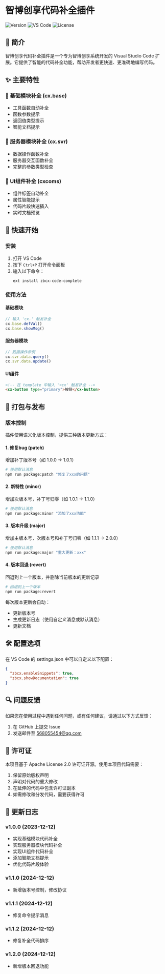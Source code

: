 # 智博创享代码补全插件

![Version](https://img.shields.io/badge/version-1.2.0-blue.svg)
![VS Code](https://img.shields.io/badge/VS%20Code-1.60+-green.svg)
![License](https://img.shields.io/badge/license-Apache--2.0-orange.svg)

## 📝 简介

智博创享代码补全插件是一个专为智博创享系统开发的 Visual Studio Code 扩展。它提供了智能的代码补全功能，帮助开发者更快速、更准确地编写代码。

## ✨ 主要特性

### 🔸 基础模块补全 (cx.base)
- 工具函数自动补全
- 函数参数提示
- 返回值类型提示
- 智能文档提示

### 🔸 服务器模块补全 (cx.svr)
- 数据操作函数补全
- 服务器交互函数补全
- 完整的参数类型检查

### 🔸 UI组件补全 (cxcoms)
- 组件标签自动补全
- 属性智能提示
- 代码片段快速插入
- 实时文档预览

## 🚀 快速开始

### 安装
1. 打开 VS Code
2. 按下 `Ctrl+P` 打开命令面板
3. 输入以下命令：
   ```
   ext install zbcx-code-complete
   ```

### 使用方法

#### 基础模块
```javascript
// 输入 'cx.' 触发补全
cx.base.defVal()
cx.base.showMsg()
```

#### 服务器模块
```javascript
// 数据操作示例
cx.svr.data.query()
cx.svr.data.update()
```

#### UI组件
```html
<!-- 在 template 中输入 '<cx' 触发补全 -->
<cx-button type="primary">按钮</cx-button>
```

## 📖 打包与发布

### 版本控制
插件使用语义化版本控制，提供三种版本更新方式：

#### 1. 修复bug (patch)
增加补丁版本号（如 1.0.0 -> 1.0.1）
```bash
# 使用默认消息
npm run package:patch "修复了xxx的问题"
```

#### 2. 新特性 (minor)
增加次版本号，补丁号归零（如 1.0.1 -> 1.1.0）
```bash
# 使用默认消息
npm run package:minor "添加了xxx功能"
```

#### 3. 版本升级 (major)
增加主版本号，次版本号和补丁号归零（如 1.1.1 -> 2.0.0）
```bash
# 使用默认消息
npm run package:major "重大更新：xxx"
```

#### 4. 版本回退 (revert)
回退到上一个版本，并删除当前版本的更新记录
```bash
# 回退到上一个版本
npm run package:revert
```

每次版本更新会自动：
- 更新版本号
- 生成更新日志（使用自定义消息或默认消息）
- 更新文档

## 🛠️ 配置选项

在 VS Code 的 settings.json 中可以自定义以下配置：

```json
{
  "zbcx.enableSnippets": true,
  "zbcx.showDocumentation": true
}
```

## 🔍 问题反馈

如果您在使用过程中遇到任何问题，或有任何建议，请通过以下方式反馈：

1. 在 GitHub 上提交 Issue
2. 发送邮件至 568055454@qq.com

## 📄 许可证

本项目基于 Apache License 2.0 许可证开源。使用本项目代码需要：

1. 保留原始版权声明
2. 声明对代码的重大修改
3. 在延伸的代码中包含许可证副本
4. 如需修改和分发代码，需要获得许可

## 🔄 更新日志

### v1.0.0 (2023-12-12)
- 实现基础模块代码补全
- 实现服务器模块代码补全
- 实现UI组件代码补全
- 添加智能文档提示
- 优化代码片段体验

### v1.1.0 (2024-12-12)
- 新增版本号控制，修改协议

### v1.1.1 (2024-12-12)
- 修复命令提示消息

### v1.1.2 (2024-12-12)
- 修复补全代码排序

### v1.2.0 (2024-12-12)
- 新增版本回退功能